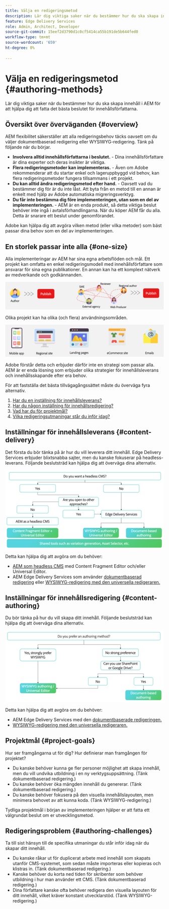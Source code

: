 ```yaml
---
title: Välja en redigeringsmetod
description: Lär dig viktiga saker när du bestämmer hur du ska skapa innehåll i AEM för att hjälpa dig att fatta det bästa beslutet för innehållsförfattarna.
feature: Edge Delivery Services
role: Admin, Architect, Developer
source-git-commit: 15eef2d3790d1c0cf5414ca55b191de5b644fed0
workflow-type: tm+mt
source-wordcount: '659'
ht-degree: 0%

---
```



# Välja en redigeringsmetod {#authoring-methods}

Lär dig viktiga saker när du bestämmer hur du ska skapa innehåll i AEM för att hjälpa dig att fatta det bästa beslutet för innehållsförfattarna.

## Översikt över överväganden {#overview}

AEM flexibilitet säkerställer att alla redigeringsbehov täcks oavsett om du väljer dokumentbaserad redigering eller WYSIWYG-redigering. Tänk på följande när du börjar.

* **Involvera alltid innehållsförfattarna i beslutet.** - Dina innehållsförfattare är dina experter och deras insikter är viktiga.
* **Flera redigeringsmetoder kan implementeras.** - Även om Adobe rekommenderar att du startar enkel och lageruppbyggd vid behov, kan flera redigeringsmetoder fungera tillsammans i ett projekt.
* **Du kan alltid ändra redigeringsmetod efter hand.** - Oavsett vad du bestämmer dig för är du inte låst. Att byta från en metod till en annan är enkelt med hjälp av Adobe automatiska migreringsverktyg.
* **Du får inte bestämma dig före implementeringen, utan som en del av implementeringen.** - AEM är en enda produkt, så detta viktiga beslut behöver inte ingå i avtalsförhandlingarna. När du köper AEM får du alla. Detta är snarare ett beslut under genomförandet.

Adobe kan hjälpa dig att avgöra vilken metod (eller vilka metoder) som bäst passar dina behov som en del av implementeringen.

## En storlek passar inte alla {#one-size}

Alla implementeringar av AEM har sina egna arbetsflöden och mål. Ett projekt kan omfatta en enkel redigeringsmodell med innehållsförfattare som ansvarar för sina egna publikationer. En annan kan ha ett komplext nätverk av medverkande och godkännanden.

![Olika redigeringsarbetsflöden](assets/authoring-workflows.png)

Olika projekt kan ha olika (och flera) användningsområden.

![Användningsexempel](assets/use-cases.png)

Adobe förstår detta och erbjuder därför inte en strategi som passar alla. AEM är er enda lösning som erbjuder olika strategier för innehållsleverans och innehållsskapande efter era behov.

För att fastställa det bästa tillvägagångssättet måste du överväga fyra alternativ.

1. [Har du en inställning för innehållsleverans?](#content-delivery)
1. [Har du någon inställning för innehållsredigering?](#content-authoring)
1. [Vad har du för projektmål?](#project-goals)
1. [Vilka redigeringsutmaningar står du inför idag?](#authoring-challenges)

## Inställningar för innehållsleverans {#content-delivery}

Det första du bör tänka på är hur du vill leverera ditt innehåll. Edge Delivery Services erbjuder blixtsnabba sajter, men du kanske fokuserar på headless-leverans. Följande beslutsträd kan hjälpa dig att överväga dina alternativ.

![Beslutsträd för innehållsleverans](assets/content-delivery-decision-tree.png)

Detta kan hjälpa dig att avgöra om du behöver:

* [AEM som headless CMS](/help/headless/introduction.md) med Content Fragment Editor och/eller Universal Editor.
* AEM Edge Delivery Services som använder [dokumentbaserad redigering](/help/edge/docs/authoring.md) eller [WYSIWYG-redigering med den universella redigeraren.](/help/edge/wysiwyg-authoring/authoring.md)

## Inställningar för innehållsredigering {#content-authoring}

Du bör tänka på hur du vill skapa ditt innehåll. Följande beslutsträd kan hjälpa dig att överväga dina alternativ.

![Beslutsträd för innehållsredigering](assets/content-authoring-decision-tree.png)

Detta kan hjälpa dig att avgöra om du behöver:

* AEM Edge Delivery Services med den [dokumentbaserade redigeringen.](/help/edge/docs/authoring.md)
* [WYSIWYG-redigering med den universella redigeraren.](/help/edge/wysiwyg-authoring/authoring.md)

## Projektmål {#project-goals}

Hur ser framgångarna ut för dig? Hur definierar man framgången för projektet?

* Du kanske behöver kunna ge fler personer möjlighet att skapa innehåll, men du vill undvika utbildning i en ny verktygsuppsättning. (Tänk dokumentbaserad redigering.)
* Du kanske behöver öka mängden innehåll du genererar. (Tänk dokumentbaserad redigering.)
* Du kanske behöver fokusera på den visuella innehållslayouten, men minimera behovet av att kunna koda. (Tänk WYSIWYG-redigering.)

Tydliga projektmål i början av implementeringen hjälper er att fatta ett välgrundat beslut om er utvecklingsmetod.

## Redigeringsproblem {#authoring-challenges}

Ta till sist hänsyn till de specifika utmaningar du står inför idag när du skapar ditt innehåll.

* Du kanske råkar ut för duplicerat arbete med innehåll som skapats utanför CMS-systemet, som sedan måste importeras eller kopieras och klistras in. (Tänk dokumentbaserad redigering.)
* Kanske behöver du korta ned tiden för skribenter som behöver utbildning i hur man använder ett CMS. (Tänk dokumentbaserad redigering.)
* Dina författare kanske ofta behöver redigera den visuella layouten för ditt innehåll, vilket kräver konstant utvecklarstöd. (Tänk WYSIWYG-redigering.)
